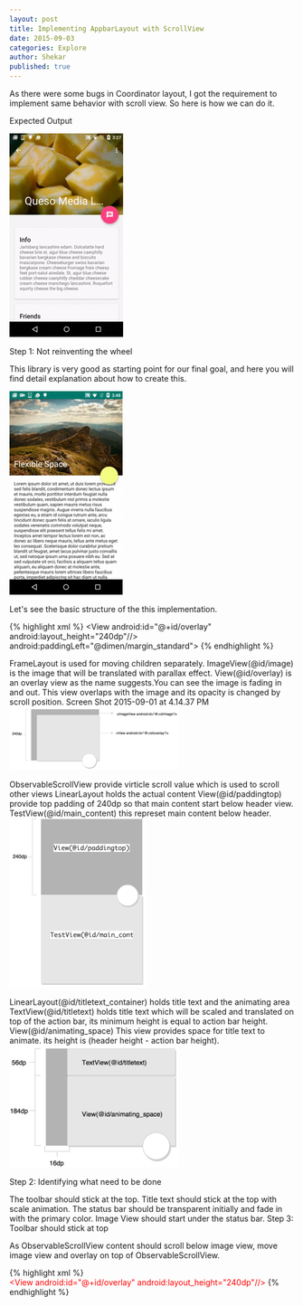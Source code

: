 ```yaml
---
layout: post
title: Implementing AppbarLayout with ScrollView
date: 2015-09-03
categories: Explore
author: Shekar
published: true
---
```


As there were some bugs in Coordinator layout, I got the requirement to implement same behavior with scroll view. So here is how we can do it.

Expected Output

![](/images/1.gif)

Step 1: Not reinventing the wheel

This library is very good as starting point for our final goal, and here you will find detail explanation about how to create this.

![](/images/2.gif)

Let's see the basic structure of the this implementation.

{% highlight xml %}
<FrameLayout>
    <ImageView android:id="@+id/image" android:layout_height="240dp"/>
    <View android:id="@+id/overlay" android:layout_height="240dp"//>
    <ObservableScrollView android:id="@+id/scroll">
        <LinearLayout android:orientation="vertical">
            <View android:id="@+id/paddingtop" android:layout_height=“240dp”/>
            <TextView android:id="@+id/main_content"/>
        </LinearLayout>       
    </ObservableScrollView>
    <LinearLayout android:id="@+id/titletext_container" android:orientation="vertical">
        android:paddingLeft="@dimen/margin_standard">
        <TextView android:id="@+id/title"   android:minHeight="?attr/actionBarSize"/>
        <View android:id="@+id/animating_area"   android:minHeight="184dp"/>
    </LinearLayout>
    <FloatingActionButton android:id="@+id/fab"/>
</FrameLayout>
{% endhighlight %}

FrameLayout is used for moving children separately.
ImageView(@id/image) is the image that will be translated with parallax effect.
View(@id/overlay) is an overlay view as the name suggests.You can see the image is fading in and out. This view overlaps with the image and its opacity is changed by scroll position.
Screen Shot 2015-09-01 at 4.14.37 PM
![My helpful screenshot](/images/3.png)

ObservableScrollView provide virticle scroll value which is used to scroll other views
LinearLayout holds the actual content
View(@id/paddingtop) provide top padding of 240dp so that main content start below header view.
TestView(@id/main_content) this represet main content below header.
![My helpful screenshot](/images/4.png)

LinearLayout(@id/titletext_container) holds title text and the animating area
TextView(@id/titletext) holds title text which will be scaled and translated on top of the action bar, its minimum height is equal to action bar height.
View(@id/animating_space) This view provides space for title text to animate. its height is (header height - action bar height).
![My helpful screenshot](/images/5.png)

Step 2: Identifying what need to be done

The toolbar should stick at the top.
Title text should stick at the top with scale animation.
The status bar should be transparent initially and fade in with the primary color.
Image View should start under the status bar.
Step 3: Toolbar should stick at top

As ObservableScrollView content should scroll below image view, move image view and overlay on top of ObservableScrollView.

{% highlight xml %}
<FrameLayout>
    <ObservableScrollView android:id="@+id/scroll">
        <LinearLayout android:orientation="vertical">
            <View/>
            <TextView/>
        </LinearLayout>       
    </ObservableScrollView>
<span style="color: #ff0000;">   <ImageView android:id="@+id/image" android:layout_height="240dp"/>
    <View android:id="@+id/overlay" android:layout_height="240dp"//></span>
    <LinearLayout/>
        <TextView/>
        <View/>
    </LinearLayout>
   <FloatingActionButton />
</FrameLayout>
{% endhighlight %}













<!-- {% highlight java linenos %}
public class A{
  System.print.ln("Test");
}
{% endhighlight %}

Mug milk a mocha, fair trade est doppio as pumpkin spice saucer robusta iced. Milk cup frappuccino arabica ut fair trade grinder saucer. Est, fair trade mocha, crema wings, extra id spoon coffee frappuccino.
… which is shown in the screenshot below:
#Testing
<ul>
  {% for post in site.posts %}
    <li>
      <a href="{{ post.url }}">{{ post.title }}</a>
    </li>
  {% endfor %}
</ul> -->
